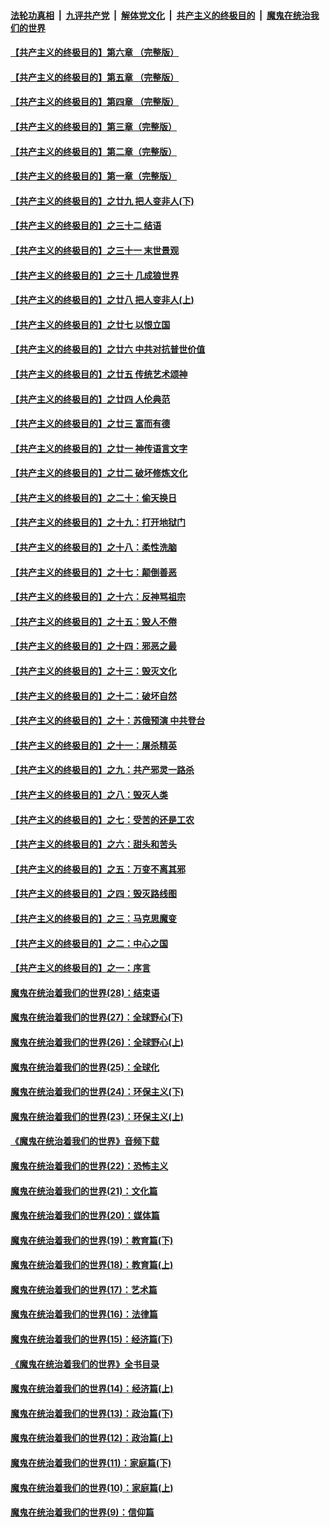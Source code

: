 ####  [法轮功真相](../../../../basic/blob/master/README.md?t=06280002) &nbsp;|&nbsp; [九评共产党](../../../../9ping.md/blob/master/README.md?t=06280002) &nbsp;|&nbsp; [解体党文化](../../../../jtdwh.md/blob/master/README.md?t=06280002)  &nbsp;|&nbsp; [共产主义的终极目的](../../../../gczydzjmd.md/blob/master/README.md?t=06280002) &nbsp;|&nbsp; [魔鬼在统治我们的世界](../../../../mgztzwmdsj.md/blob/master/README.md?t=06280002) 

#### [【共产主义的终极目的】第六章 （完整版）](../pages/nsc422/n11428913.md?t=06280002) 

#### [【共产主义的终极目的】第五章 （完整版）](../pages/nsc422/n11428912.md?t=06280002) 

#### [【共产主义的终极目的】第四章 （完整版）](../pages/nsc422/n11428907.md?t=06280002) 

#### [【共产主义的终极目的】第三章（完整版）](../pages/nsc422/n11428848.md?t=06280002) 

#### [【共产主义的终极目的】第二章（完整版）](../pages/nsc422/n11428831.md?t=06280002) 

#### [【共产主义的终极目的】第一章（完整版）](../pages/nsc422/n11417651.md?t=06280002) 

#### [【共产主义的终极目的】之廿九 把人变非人(下)](../pages/nsc422/n11344140.md?t=06280002) 

#### [【共产主义的终极目的】之三十二 结语](../pages/nsc422/n11360535.md?t=06280002) 

#### [【共产主义的终极目的】之三十一 末世景观](../pages/nsc422/n11351129.md?t=06280002) 

#### [【共产主义的终极目的】之三十 几成狼世界](../pages/nsc422/n11348280.md?t=06280002) 

#### [【共产主义的终极目的】之廿八 把人变非人(上)](../pages/nsc422/n11340492.md?t=06280002) 

#### [【共产主义的终极目的】之廿七 以恨立国](../pages/nsc422/n11336944.md?t=06280002) 

#### [【共产主义的终极目的】之廿六 中共对抗普世价值](../pages/nsc422/n11324785.md?t=06280002) 

#### [【共产主义的终极目的】之廿五 传统艺术颂神](../pages/nsc422/n11296396.md?t=06280002) 

#### [【共产主义的终极目的】之廿四 人伦典范](../pages/nsc422/n11296397.md?t=06280002) 

#### [【共产主义的终极目的】之廿三 富而有德](../pages/nsc422/n11283598.md?t=06280002) 

#### [【共产主义的终极目的】之廿一 神传语言文字](../pages/nsc422/n11263265.md?t=06280002) 

#### [【共产主义的终极目的】之廿二 破坏修炼文化](../pages/nsc422/n11245728.md?t=06280002) 

#### [【共产主义的终极目的】之二十：偷天换日](../pages/nsc422/n11238846.md?t=06280002) 

#### [【共产主义的终极目的】之十九：打开地狱门](../pages/nsc422/n11206376.md?t=06280002) 

#### [【共产主义的终极目的】之十八：柔性洗脑](../pages/nsc422/n11199994.md?t=06280002) 

#### [【共产主义的终极目的】之十七：颠倒善恶](../pages/nsc422/n11179782.md?t=06280002) 

#### [【共产主义的终极目的】之十六：反神骂祖宗](../pages/nsc422/n11166798.md?t=06280002) 

#### [【共产主义的终极目的】之十五：毁人不倦](../pages/nsc422/n11166792.md?t=06280002) 

#### [【共产主义的终极目的】之十四：邪恶之最](../pages/nsc422/n11150249.md?t=06280002) 

#### [【共产主义的终极目的】之十三：毁灭文化](../pages/nsc422/n11135227.md?t=06280002) 

#### [【共产主义的终极目的】之十二：破坏自然](../pages/nsc422/n11135214.md?t=06280002) 

#### [【共产主义的终极目的】之十：苏俄预演 中共登台](../pages/nsc422/n11118424.md?t=06280002) 

#### [【共产主义的终极目的】之十一：屠杀精英](../pages/nsc422/n11118442.md?t=06280002) 

#### [【共产主义的终极目的】之九：共产邪灵一路杀](../pages/nsc422/n11114139.md?t=06280002) 

#### [【共产主义的终极目的】之八：毁灭人类](../pages/nsc422/n11108503.md?t=06280002) 

#### [【共产主义的终极目的】之七：受苦的还是工农](../pages/nsc422/n11101809.md?t=06280002) 

#### [【共产主义的终极目的】之六：甜头和苦头](../pages/nsc422/n11096971.md?t=06280002) 

#### [【共产主义的终极目的】之五：万变不离其邪](../pages/nsc422/n11091285.md?t=06280002) 

#### [【共产主义的终极目的】之四：毁灭路线图](../pages/nsc422/n11086284.md?t=06280002) 

#### [【共产主义的终极目的】之三：马克思魔变](../pages/nsc422/n11061941.md?t=06280002) 

#### [【共产主义的终极目的】之二：中心之国](../pages/nsc422/n11047728.md?t=06280002) 

#### [【共产主义的终极目的】之一：序言](../pages/nsc422/n11086077.md?t=06280002) 

#### [魔鬼在统治着我们的世界(28)：结束语](../pages/nsc422/n10936246.md?t=06280002) 

#### [魔鬼在统治着我们的世界(27)：全球野心(下)](../pages/nsc422/n10928319.md?t=06280002) 

#### [魔鬼在统治着我们的世界(26)：全球野心(上)](../pages/nsc422/n10900318.md?t=06280002) 

#### [魔鬼在统治着我们的世界(25)：全球化](../pages/nsc422/n10788205.md?t=06280002) 

#### [魔鬼在统治着我们的世界(24)：环保主义(下)](../pages/nsc422/n10695307.md?t=06280002) 

#### [魔鬼在统治着我们的世界(23)：环保主义(上)](../pages/nsc422/n10688613.md?t=06280002) 

#### [《魔鬼在统治着我们的世界》音频下载](../pages/nsc422/n10635553.md?t=06280002) 

#### [魔鬼在统治着我们的世界(22)：恐怖主义](../pages/nsc422/n10614727.md?t=06280002) 

#### [魔鬼在统治着我们的世界(21)：文化篇](../pages/nsc422/n10597706.md?t=06280002) 

#### [魔鬼在统治着我们的世界(20)：媒体篇](../pages/nsc422/n10586579.md?t=06280002) 

#### [魔鬼在统治着我们的世界(19)：教育篇(下)](../pages/nsc422/n10564808.md?t=06280002) 

#### [魔鬼在统治着我们的世界(18)：教育篇(上)](../pages/nsc422/n10526970.md?t=06280002) 

#### [魔鬼在统治着我们的世界(17)：艺术篇](../pages/nsc422/n10499093.md?t=06280002) 

#### [魔鬼在统治着我们的世界(16)：法律篇](../pages/nsc422/n10485969.md?t=06280002) 

#### [魔鬼在统治着我们的世界(15)：经济篇(下)](../pages/nsc422/n10469975.md?t=06280002) 

#### [《魔鬼在统治着我们的世界》全书目录](../pages/nsc422/n10464261.md?t=06280002) 

#### [魔鬼在统治着我们的世界(14)：经济篇(上)](../pages/nsc422/n10457370.md?t=06280002) 

#### [魔鬼在统治着我们的世界(13)：政治篇(下)](../pages/nsc422/n10448270.md?t=06280002) 

#### [魔鬼在统治着我们的世界(12)：政治篇(上)](../pages/nsc422/n10444576.md?t=06280002) 

#### [魔鬼在统治着我们的世界(11)：家庭篇(下)](../pages/nsc422/n10440961.md?t=06280002) 

#### [魔鬼在统治着我们的世界(10)：家庭篇(上)](../pages/nsc422/n10435448.md?t=06280002) 

#### [魔鬼在统治着我们的世界(9)：信仰篇](../pages/nsc422/n10432159.md?t=06280002) 


